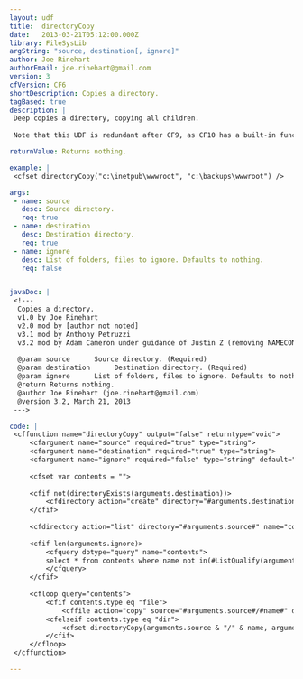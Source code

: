 ```yaml
---
layout: udf
title:  directoryCopy
date:   2013-03-21T05:12:00.000Z
library: FileSysLib
argString: "source, destination[, ignore]"
author: Joe Rinehart
authorEmail: joe.rinehart@gmail.com
version: 3
cfVersion: CF6
shortDescription: Copies a directory.
tagBased: true
description: |
 Deep copies a directory, copying all children.
 
 Note that this UDF is redundant after CF9, as CF10 has a built-in function to perform this action.

returnValue: Returns nothing.

example: |
 <cfset directoryCopy("c:\inetpub\wwwroot", "c:\backups\wwwroot") />

args:
 - name: source
   desc: Source directory.
   req: true
 - name: destination
   desc: Destination directory.
   req: true
 - name: ignore
   desc: List of folders, files to ignore. Defaults to nothing.
   req: false


javaDoc: |
 <!---
  Copies a directory.
  v1.0 by Joe Rinehart
  v2.0 mod by [author not noted]
  v3.1 mod by Anthony Petruzzi
  v3.2 mod by Adam Cameron under guidance of Justin Z (removing NAMECONFLICT argument which was never supported in file-copy operations)
  
  @param source      Source directory. (Required)
  @param destination      Destination directory. (Required)
  @param ignore      List of folders, files to ignore. Defaults to nothing. (Optional)
  @return Returns nothing. 
  @author Joe Rinehart (joe.rinehart@gmail.com) 
  @version 3.2, March 21, 2013 
 --->

code: |
 <cffunction name="directoryCopy" output="false" returntype="void">
     <cfargument name="source" required="true" type="string">
     <cfargument name="destination" required="true" type="string">
     <cfargument name="ignore" required="false" type="string" default="">
 
     <cfset var contents = "">
     
     <cfif not(directoryExists(arguments.destination))>
         <cfdirectory action="create" directory="#arguments.destination#">
     </cfif>
     
     <cfdirectory action="list" directory="#arguments.source#" name="contents">
 
     <cfif len(arguments.ignore)>
         <cfquery dbtype="query" name="contents">
         select * from contents where name not in(#ListQualify(arguments.ignore, "'")#)
         </cfquery>
     </cfif>
     
     <cfloop query="contents">
         <cfif contents.type eq "file">
             <cffile action="copy" source="#arguments.source#/#name#" destination="#arguments.destination#/#name#">
         <cfelseif contents.type eq "dir">
             <cfset directoryCopy(arguments.source & "/" & name, arguments.destination & "/" & name)>
         </cfif>
     </cfloop>
 </cffunction>

---
```


